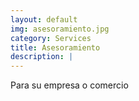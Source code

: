 ```yaml
---
layout: default
img: asesoramiento.jpg
category: Services
title: Asesoramiento
description: |
---
```

  Para su empresa o comercio
